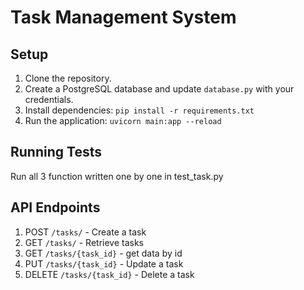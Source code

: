 # Task Management System

## Setup
1. Clone the repository.
2. Create a PostgreSQL database and update `database.py` with your credentials.
3. Install dependencies: `pip install -r requirements.txt`
4. Run the application: `uvicorn main:app --reload`


## Running Tests
Run all 3 function written one by one in test_task.py 

## API Endpoints
1. POST `/tasks/` - Create a task
2. GET `/tasks/` - Retrieve tasks
3. GET `/tasks/{task_id}` - get data by id
4. PUT `/tasks/{task_id}` - Update a task
5. DELETE `/tasks/{task_id}` - Delete a task
